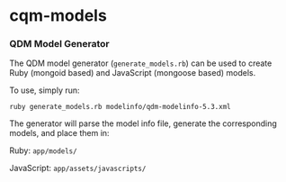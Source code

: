 # cqm-models

### QDM Model Generator

The QDM model generator (`generate_models.rb`) can be used to create Ruby (mongoid based) and JavaScript (mongoose based) models.

To use, simply run:
```
ruby generate_models.rb modelinfo/qdm-modelinfo-5.3.xml
```

The generator will parse the model info file, generate the corresponding models, and place them in:

Ruby: `app/models/`

JavaScript: `app/assets/javascripts/`

